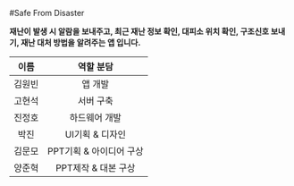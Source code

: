 #Safe From Disaster

<strong>재난이 발생 시 알람을 보내주고, 최근 재난 정보 확인, 대피소 위치 확인,
구조신호 보내기, 재난 대처 방법을 알려주는 앱 입니다.

| 이름 | 역할 분담
|:--------:|:--------:|
| 김원빈 | 앱 개발 |
| 고현석 | 서버 구축 |
| 진정호 | 하드웨어 개발 |
| 박진 | UI기획 & 디자인 |
| 김문모 | PPT기획 & 아이디어 구상 |
| 양준혁 | PPT제작 & 대본 구상 |
